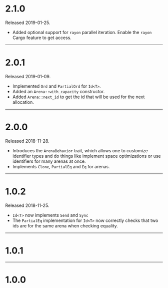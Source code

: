 # 2.1.0

Released 2019-01-25.

* Added optional support for `rayon` parallel iteration. Enable the `rayon`
  Cargo feature to get access.

--------------------------------------------------------------------------------

# 2.0.1

Released 2019-01-09.

* Implemented `Ord` and `PartialOrd` for `Id<T>`.
* Added an `Arena::with_capacity` constructor.
* Added `Arena::next_id` to get the id that will be used for the next
  allocation.

--------------------------------------------------------------------------------

# 2.0.0

Released 2018-11-28.

* Introduces the `ArenaBehavior` trait, which allows one to customize identifier
  types and do things like implement space optimizations or use identifiers for
  many arenas at once.
* Implements `Clone`, `PartialEq` and `Eq` for arenas.

--------------------------------------------------------------------------------

# 1.0.2

Released 2018-11-25.

* `Id<T>` now implements `Send` and `Sync`
* The `PartialEq` implementation for `Id<T>` now correctly checks that two ids
  are for the same arena when checking equality.

--------------------------------------------------------------------------------

# 1.0.1

--------------------------------------------------------------------------------

# 1.0.0
